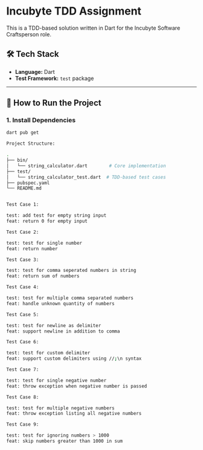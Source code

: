 # Incubyte TDD Assignment

This is a TDD-based solution written in Dart for the Incubyte Software Craftsperson role.

## 🛠️ Tech Stack

- **Language:** Dart
- **Test Framework:** `test` package

---

## 🚀 How to Run the Project

### 1. Install Dependencies

```bash
dart pub get

Project Structure:

.
├── bin/
│   └── string_calculator.dart        # Core implementation
├── test/
│   └── string_calculator_test.dart  # TDD-based test cases
├── pubspec.yaml
└── README.md


Test Case 1:

test: add test for empty string input
feat: return 0 for empty input

Test Case 2:

test: test for single number
feat: return number

Test Case 3:

test: test for comma seperated numbers in string
feat: return sum of numbers

Test Case 4:

test: test for multiple comma separated numbers
feat: handle unknown quantity of numbers

Test Case 5:

test: test for newline as delimiter
feat: support newline in addition to comma

Test Case 6:

test: test for custom delimiter
feat: support custom delimiters using //;\n syntax

Test Case 7:

test: test for single negative number
feat: throw exception when negative number is passed

Test Case 8:

test: test for multiple negative numbers
feat: throw exception listing all negative numbers

Test Case 9:

test: test for ignoring numbers > 1000
feat: skip numbers greater than 1000 in sum



